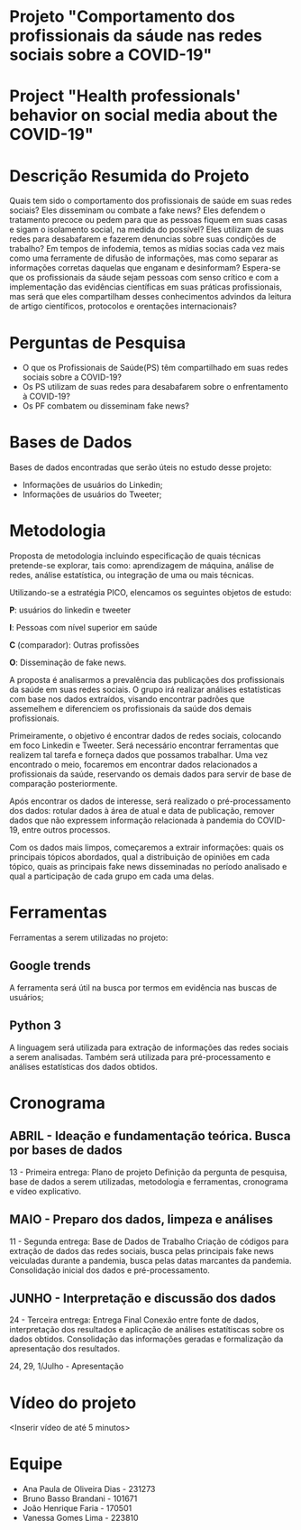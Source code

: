 # Projeto "Comportamento dos profissionais da sáude nas redes sociais sobre a COVID-19"
# Project "Health professionals' behavior on social media about the COVID-19"
# Descrição Resumida do Projeto
Quais tem sido o comportamento dos profissionais de saúde em suas redes sociais? Eles disseminam ou combate a fake news? Eles defendem o tratamento precoce ou pedem para que as pessoas fiquem em suas casas e sigam o isolamento social, na medida do possível? Eles utilizam de suas redes para desabafarem e fazerem denuncias sobre suas condições de trabalho? Em tempos de infodemia, temos as mídias socias cada vez mais como uma ferramente de difusão de informações, mas como separar as informações corretas daquelas que enganam e desinformam? Espera-se que os profissionais da sáude sejam pessoas com senso crítico e com a implementação das evidências científicas em suas práticas profissionais, mas será que eles compartilham desses conhecimentos advindos da leitura de artigo científicos, protocolos e orentações internacionais?

# Perguntas de Pesquisa
* O que os Profissionais de Saúde(PS) têm compartilhado em suas redes sociais sobre a COVID-19? 
* Os PS utilizam de suas redes para desabafarem sobre o enfrentamento à COVID-19? 
* Os PF combatem ou disseminam fake news?

# Bases de Dados
Bases de dados encontradas que serão úteis no estudo desse projeto:

* Informações de usuários do Linkedin;
* Informações de usuários do Tweeter;


# Metodologia
Proposta de metodologia incluindo especificação de quais técnicas pretende-se explorar, tais como: aprendizagem de máquina, análise de redes, análise estatística, ou integração de uma ou mais técnicas.

Utilizando-se a estratégia PICO, elencamos os seguintes objetos de estudo:

**P**: usuários do linkedin e tweeter

**I**: Pessoas com nível superior em saúde 

**C** (comparador): Outras profissões  

**O**: Disseminação de fake news.

A proposta é analisarmos a prevalência das publicações dos profissionais da saúde em suas redes sociais. O grupo irá realizar análises estatísticas com base nos dados extraídos, visando encontrar padrões que assemelhem e diferenciem os profissionais da saúde dos demais profissionais.

Primeiramente, o objetivo é encontrar dados de redes sociais, colocando em foco Linkedin e Tweeter. Será necessário encontrar ferramentas que realizem tal tarefa e forneça dados que possamos trabalhar. Uma vez encontrado o meio, focaremos em encontrar dados relacionados a profissionais da saúde, reservando os demais dados para servir de base de comparação posteriormente.

Após encontrar os dados de interesse, será realizado o pré-processamento dos dados: rotular dados à área de atual e data de publicação, remover dados que não expressem informação relacionada à pandemia do COVID-19, entre outros processos.

Com os dados mais limpos, começaremos a extrair informações: quais os principais tópicos abordados, qual a distribuição de opiniões em cada tópico, quais as principais fake news disseminadas no período analisado e qual a participação de cada grupo em cada uma delas.

# Ferramentas
Ferramentas a serem utilizadas no projeto:

## Google trends
  A ferramenta será útil na busca por termos em evidência nas buscas de usuários;
  
## Python 3
  A linguagem será utilizada para extração de informações das redes sociais a serem analisadas.
  Também será utilizada para pré-processamento e análises estatísticas dos dados obtidos.

# Cronograma
## ABRIL  - Ideação e fundamentação teórica. Busca por bases de dados
13 - Primeira entrega: Plano de projeto
Definição da pergunta de pesquisa, base de dados a serem utilizadas, metodologia e ferramentas, cronograma e vídeo explicativo.

## MAIO - Preparo dos dados, limpeza e análises
11 - Segunda entrega: Base de Dados de Trabalho
Criação de códigos para extração de dados das redes sociais, busca pelas principais fake news veiculadas durante a pandemia, busca pelas datas marcantes da pandemia.
Consolidação inicial dos dados e pré-processamento.

## JUNHO - Interpretação e discussão dos dados
24 - Terceira entrega: Entrega Final
Conexão entre fonte de dados, interpretação dos resultados e aplicação de análises estatítiscas sobre os dados obtidos.
Consolidação das informações geradas e formalização da apresentação dos resultados.

24, 29, 1/Julho - Apresentação

# Vídeo do projeto
<Inserir vídeo de até 5 minutos>

# Equipe
* Ana Paula de Oliveira Dias - 231273
* Bruno Basso Brandani - 101671
* João Henrique Faria - 170501
* Vanessa Gomes Lima - 223810
